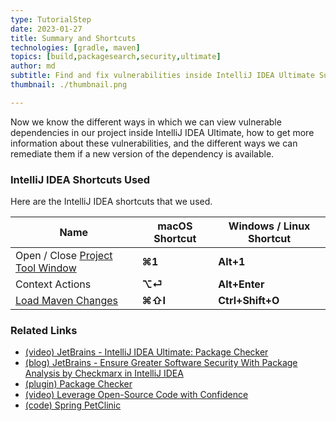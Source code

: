 ```yaml
---
type: TutorialStep
date: 2023-01-27
title: Summary and Shortcuts
technologies: [gradle, maven]
topics: [build,packagesearch,security,ultimate]
author: md
subtitle: Find and fix vulnerabilities inside IntelliJ IDEA Ultimate Summary
thumbnail: ./thumbnail.png

---
```


Now we know the different ways in which we can view vulnerable dependencies in our project inside IntelliJ IDEA Ultimate, how to get more information about these vulnerabilities, and the different ways we can remediate them if a new version of the dependency is available.

### IntelliJ IDEA Shortcuts Used
Here are the IntelliJ IDEA shortcuts that we used.

| Name                                                                                                                   | macOS Shortcut | Windows / Linux Shortcut |
|------------------------------------------------------------------------------------------------------------------------|----------------|--------------------------|
| Open / Close [Project Tool Window](https://www.jetbrains.com/help/idea/project-tool-window.html)                       | **⌘1**         | **Alt+1**                |
| Context Actions                                                                                                        | **⌥⏎**         | **Alt+Enter**            |
| [Load Maven Changes](https://www.jetbrains.com/help/idea/delegate-build-and-run-actions-to-maven.html?#maven_reimport) | **⌘⇧I**        | **Ctrl+Shift+O**         |


### Related Links
- [(video) JetBrains - IntelliJ IDEA Ultimate: Package Checker](https://www.youtube.com/watch?v=RWtN4WNQsX4)
- [(blog) JetBrains - Ensure Greater Software Security With Package Analysis by Checkmarx in IntelliJ IDEA](https://blog.jetbrains.com/idea/2022/04/ensure-greater-software-security-with-package-analysis-by-checkmarx-in-intellij-idea/)
- [(plugin) Package Checker](https://plugins.jetbrains.com/plugin/18337-package-checker)
- [(video) Leverage Open-Source Code with Confidence](https://www.youtube.com/watch?v=4j2LfZepwTU)
- [(code) Spring PetClinic](https://github.com/spring-projects/spring-petclinic)
